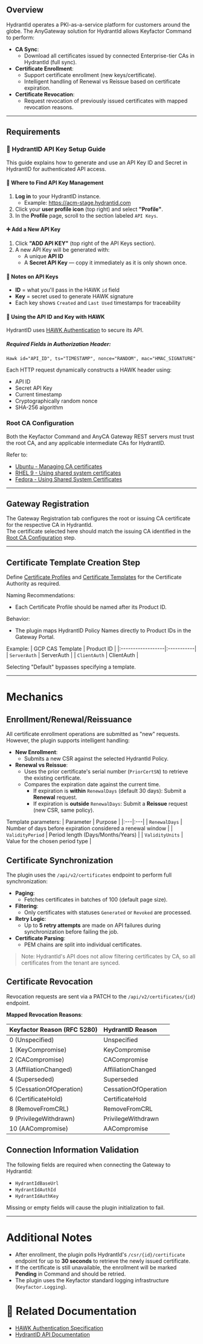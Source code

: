 ## Overview

HydrantId operates a PKI-as-a-service platform for customers around the globe. The AnyGateway solution for HydrantId allows Keyfactor Command to perform:

- **CA Sync**:
  - Download all certificates issued by connected Enterprise-tier CAs in HydrantId (full sync).
- **Certificate Enrollment**:
  - Support certificate enrollment (new keys/certificate).
  - Intelligent handling of Renewal vs Reissue based on certificate expiration.
- **Certificate Revocation**:
  - Request revocation of previously issued certificates with mapped revocation reasons.

---

## Requirements

### 🔐 HydrantID API Key Setup Guide

This guide explains how to generate and use an API Key ID and Secret in HydrantID for authenticated API access.

#### 📍 Where to Find API Key Management

1. **Log in** to your HydrantID instance.
   - Example: https://acm-stage.hydrantid.com
2. Click your **user profile icon** (top right) and select **"Profile"**.
3. In the **Profile** page, scroll to the section labeled `API Keys`.

#### ➕ Add a New API Key

1. Click **"ADD API KEY"** (top right of the API Keys section).
2. A new API Key will be generated with:
   - A unique **API ID**
   - A **Secret API Key** — copy it immediately as it is only shown once.

#### 🧾 Notes on API Keys

- **ID** = what you'll pass in the HAWK `id` field
- **Key** = secret used to generate HAWK signature
- Each key shows `Created` and `Last Used` timestamps for traceability

#### 🔐 Using the API ID and Key with HAWK

HydrantID uses [HAWK Authentication](https://github.com/hueniverse/hawk) to secure its API.

##### Required Fields in Authorization Header:
```text
Hawk id="API_ID", ts="TIMESTAMP", nonce="RANDOM", mac="HMAC_SIGNATURE"
```

Each HTTP request dynamically constructs a HAWK header using:
- API ID
- Secret API Key
- Current timestamp
- Cryptographically random nonce
- SHA-256 algorithm

### Root CA Configuration

Both the Keyfactor Command and AnyCA Gateway REST servers must trust the root CA, and any applicable intermediate CAs for HydrantID.

Refer to:
- [Ubuntu - Managing CA certificates](https://ubuntu.com/server/docs/install-a-root-ca-certificate-in-the-trust-store)
- [RHEL 9 - Using shared system certificates](https://docs.redhat.com/en/documentation/red_hat_enterprise_linux/9/html/securing_networks/using-shared-system-certificates_securing-networks#using-shared-system-certificates_securing-networks)
- [Fedora - Using Shared System Certificates](https://docs.fedoraproject.org/en-US/quick-docs/using-shared-system-certificates/)

---

## Gateway Registration

The Gateway Registration tab configures the root or issuing CA certificate for the respective CA in HydrantId.  
The certificate selected here should match the issuing CA identified in the [Root CA Configuration](#root-ca-configuration) step.

---

## Certificate Template Creation Step

Define [Certificate Profiles](https://software.keyfactor.com/Guides/AnyCAGatewayREST/Content/AnyCAGatewayREST/AddCP-Gateway.htm) and [Certificate Templates](https://software.keyfactor.com/Guides/AnyCAGatewayREST/Content/AnyCAGatewayREST/AddCA-Gateway.htm) for the Certificate Authority as required.

Naming Recommendations:
- Each Certificate Profile should be named after its Product ID.

Behavior:
- The plugin maps HydrantID Policy Names directly to Product IDs in the Gateway Portal.

Example:
| GCP CAS Template | Product ID |
|:------------------|:-----------|
| `ServerAuth` | ServerAuth |
| `ClientAuth` | ClientAuth |

Selecting "Default" bypasses specifying a template.

---

# Mechanics

## Enrollment/Renewal/Reissuance

All certificate enrollment operations are submitted as "new" requests. However, the plugin supports intelligent handling:

- **New Enrollment**:
  - Submits a new CSR against the selected HydrantId Policy.
- **Renewal vs Reissue**:
  - Uses the prior certificate's serial number (`PriorCertSN`) to retrieve the existing certificate.
  - Compares the expiration date against the current time.
    - If expiration is **within** `RenewalDays` (default 30 days): Submit a **Renewal** request.
    - If expiration is **outside** `RenewalDays`: Submit a **Reissue** request (new CSR, same policy).

Template parameters:
| Parameter | Purpose |
|:---|:---|
| `RenewalDays` | Number of days before expiration considered a renewal window |
| `ValidityPeriod` | Period length (Days/Months/Years) |
| `ValidityUnits` | Value for the chosen period type |

## Certificate Synchronization

The plugin uses the `/api/v2/certificates` endpoint to perform full synchronization:

- **Paging**:
  - Fetches certificates in batches of 100 (default page size).
- **Filtering**:
  - Only certificates with statuses `Generated` or `Revoked` are processed.
- **Retry Logic**:
  - Up to **5 retry attempts** are made on API failures during synchronization before failing the job.
- **Certificate Parsing**:
  - PEM chains are split into individual certificates.

> Note: HydrantId's API does not allow filtering certificates by CA, so all certificates from the tenant are synced.

## Certificate Revocation

Revocation requests are sent via a PATCH to the `/api/v2/certificates/{id}` endpoint.

**Mapped Revocation Reasons**:

| Keyfactor Reason (RFC 5280) | HydrantID Reason |
|:---|:---|
| 0 (Unspecified) | Unspecified |
| 1 (KeyCompromise) | KeyCompromise |
| 2 (CACompromise) | CACompromise |
| 3 (AffiliationChanged) | AffiliationChanged |
| 4 (Superseded) | Superseded |
| 5 (CessationOfOperation) | CessationOfOperation |
| 6 (CertificateHold) | CertificateHold |
| 8 (RemoveFromCRL) | RemoveFromCRL |
| 9 (PrivilegeWithdrawn) | PrivilegeWithdrawn |
| 10 (AACompromise) | AACompromise |

## Connection Information Validation

The following fields are required when connecting the Gateway to HydrantId:

- `HydrantIdBaseUrl`
- `HydrantIdAuthId`
- `HydrantIdAuthKey`

Missing or empty fields will cause the plugin initialization to fail.

---

# Additional Notes

- After enrollment, the plugin polls HydrantId's `/csr/{id}/certificate` endpoint for up to **30 seconds** to retrieve the newly issued certificate.
- If the certificate is still unavailable, the enrollment will be marked **Pending** in Command and should be retried.
- The plugin uses the Keyfactor standard logging infrastructure (`Keyfactor.Logging`).

# 📌 Related Documentation

- [HAWK Authentication Specification](https://github.com/hueniverse/hawk)
- [HydrantID API Documentation](https://support.hydrantid.com/hc/en-us)
